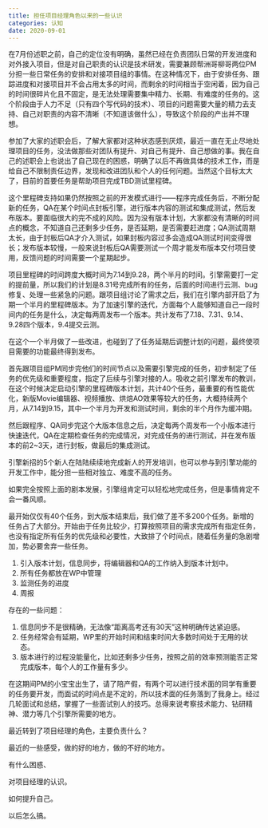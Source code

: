 ```yaml
---
title: 担任项目经理角色以来的一些认识
categories: 认知
date: 2020-09-01
---
```


在7月份述职之前，自己的定位没有明确，虽然已经在负责团队日常的开发进度和对外接入项目，但是对自己职责的认识是技术研发，需要兼顾帮洲哥柳哥两位PM分担一些日常任务的安排和对接项目组的事情。在这种情况下，由于安排任务、跟踪进度和对接项目并不会占用太多的时间，而剩余的时间相当于空闲着，因为自己的时间很碎片化且不固定，是无法处理需要集中精力、长期、有难度的任务的。这个阶段由于人力不足（只有四个写代码的技术）、项目的问题需要大量的精力去支持、自己对职责的内容不清晰（不知道该做什么），导致这个阶段的产出并不理想。

参加了大家的述职会后，了解大家都对这种状态感到厌烦，最近一直在无止尽地处理项目的任务，没法做那些对团队有提升、对自己有提升、自己想做的事。我在自己的述职会上也说出了自己现在的困惑，明确了以后不再做具体的技术工作，而是给自己不限制责任边界，发现和改进团队和个人的任何问题。当然这个目标太大了，目前的首要任务是帮助项目完成TBD测试里程碑。

这个里程碑支持如果仍然按照之前的开发模式进行——程序完成任务后，不断分配新的任务，QA在某个时间点封板引擎，进行版本内容的测试和集成测试，然后发布版本。要面临很大的完不成的风险。因为没有版本计划，大家都没有清晰的时间点的概念，不知道自己还剩多少任务，是否延期，是否需要赶进度；QA测试周期太长，由于封板后QA才介入测试，如果封板内容过多会造成QA测试时间变得很长；发布版本较慢，一般来说封板后QA需要测试一个周才能发布版本交付项目使用，反馈问题的时间需要一个星期起步。

项目里程碑的时间跨度大概时间为7.14到9.28，两个半月的时间。引擎需要打一定的提前量，所以我们的计划是8.31号完成所有的任务，后面的时间进行云测、bug修复、处理一些紧急的问题。跟项目组讨论了需求之后，我们在引擎内部开启了为期一个半月的里程碑版本。为了加速引擎的迭代，方面每个人能够知道自己一段时间内的任务是什么，决定每两周发布一个版本。共计发布了7.18、7.31、9.14、9.28四个版本，9.4提交云测。

在这个一个半月做了一些改进，也碰到了了任务延期后调整计划的问题，最终使项目需要的功能最终得到发布。

首先跟项目组PM同步完他们的时间节点以及需要引擎完成的任务，初步制定了任务的优先级和重要程度，指定了后续与引擎对接的人。吸收之前引擎发布的教训，在这个时候决定启动引擎的里程碑版本计划，共计40个任务，最重要的有性能优化，新版Movie编辑器、视频播放、烘焙AO效果等较大的任务，大概持续两个月，从7.14到9.15，其中一个半月为开发和测试时间，剩余的半个月作为缓冲期。

然后跟程序、QA同步完这个大版本信息之后，决定每两个周发布一个小版本进行快速迭代，QA在定期检查任务的完成情况，对完成任务的进行测试，并在发布版本的前2~3天，进行封板，做最后的集成测试。

引擎新招的5个新人在陆陆续续地完成新人的开发培训，也可以参与到引擎功能的开发工作中，能分担一些相对独立、难度不高的任务。

如果完全按照上面的剧本发展，引擎组肯定可以轻松地完成任务，但是事情肯定不会一番风顺。

最开始仅仅有40个任务，到大版本结束后，我们做了差不多200个任务。新增的任务占了大部分。开始由于任务比较少，打算按照项目的需求完成所有指定任务，也没有指定所有任务的优先级和必要性，大致排了个时间点，随着任务量的急剧增加，势必要舍弃一些任务。



1. 引入版本计划，信息同步，将编辑器和QA的工作纳入到版本计划中。
2. 所有任务都放在WP中管理
3. 监测任务的进度
4. 周报

存在的一些问题：
1. 信息同步不是很精确，无法像“距离高考还有30天”这种明确传达紧迫感。
2. 任务经常会有延期，WP里的开始时间和结束时间大多数时间处于无用的状态。
3. 版本进行的过程没能量化，比如还剩多少任务，按照之前的效率预测能否正常完成版本，每个人的工作量有多少。



在这期间PM的小宝宝出生了，请了陪产假，有两个可以进行技术面的同学有重要的任务要开发，而面试的时间点是不定的，所以技术面的任务落到了我身上。经过几轮面试和总结，掌握了一些面试别人的技巧。总得来说考察技术能力、钻研精神、潜力等几个引擎所需要的地方。

最近转到了项目经理的角色，主要负责什么？

最近的一些感受，做的好的地方，做的不好的地方。

有什么困惑、

对项目经理的认识。

如何提升自己。

以后怎么搞。